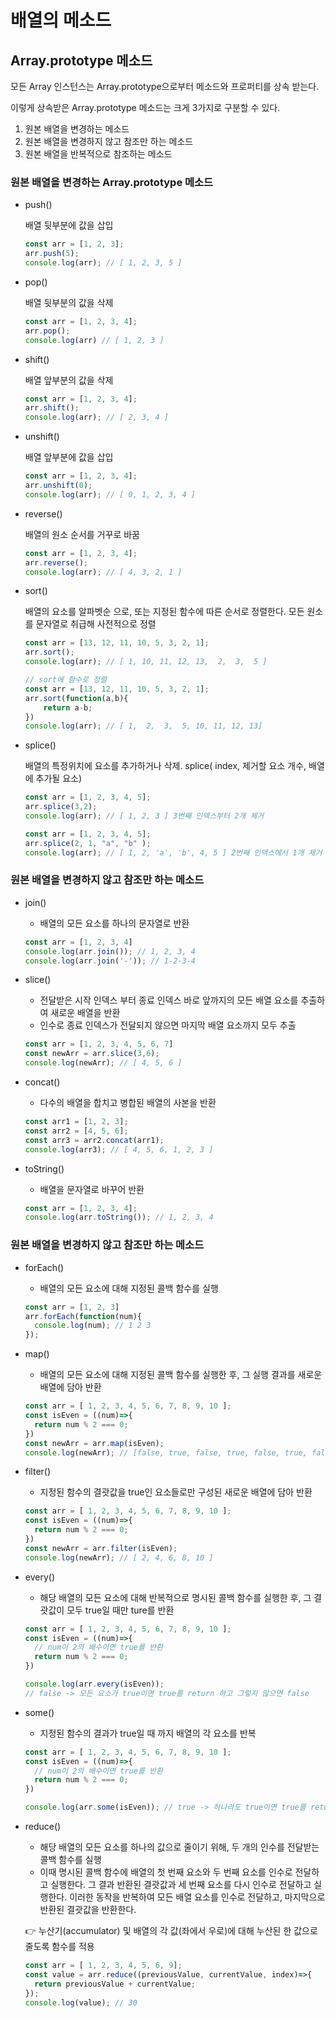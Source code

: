 # 배열의 메소드

## Array.prototype 메소드

모든 Array 인스턴스는 Array.prototype으로부터 메소드와 프로퍼티를 상속 받는다.

이렇게 상속받은 Array.prototype 메소드는 크게 3가지로 구분할 수 있다.

1. 원본 배열을 변경하는 메소드
2. 원본 배열을 변경하지 않고 참조만 하는 메소드
3. 원본 배열을 반복적으로 참조하는 메소드

### 원본 배열을 변경하는 Array.prototype 메소드

- push()
    
    배열 뒷부분에 값을 삽입
    
    ```jsx
    const arr = [1, 2, 3];
    arr.push(5);
    console.log(arr); // [ 1, 2, 3, 5 ]
    ```
    
- pop()
    
    배열 뒷부분의 값을 삭제
    
    ```jsx
    const arr = [1, 2, 3, 4];
    arr.pop();
    console.log(arr) // [ 1, 2, 3 ]
    ```
    
- shift()
    
    배열 앞부분의 값을 삭제
    
    ```jsx
    const arr = [1, 2, 3, 4];
    arr.shift();
    console.log(arr); // [ 2, 3, 4 ]
    ```
    
- unshift()
    
    배열 앞부분에 값을 삽입
    
    ```jsx
    const arr = [1, 2, 3, 4];
    arr.unshift(0);
    console.log(arr); // [ 0, 1, 2, 3, 4 ]
    ```
    
- reverse()
    
    배열의 원소 순서를 거꾸로 바꿈
    
    ```jsx
    const arr = [1, 2, 3, 4];
    arr.reverse();
    console.log(arr); // [ 4, 3, 2, 1 ]
    ```
    
- sort()
    
    배열의 요소를 알파벳순 으로, 또는 지정된 함수에 따른 순서로 정렬한다. 모든 원소를 문자열로 취급해 사전적으로 정렬
    
    ```jsx
    const arr = [13, 12, 11, 10, 5, 3, 2, 1];
    arr.sort();
    console.log(arr); // [ 1, 10, 11, 12, 13,  2,  3,  5 ]
    ```
    
    ```jsx
    // sort에 함수로 정렬
    const arr = [13, 12, 11, 10, 5, 3, 2, 1];
    arr.sort(function(a,b){
        return a-b;
    })
    console.log(arr); // [ 1,  2,  3,  5, 10, 11, 12, 13]
    ```
    
- splice()
    
    배열의 특정위치에 요소를 추가하거나 삭제. splice( index, 제거할 요소 개수, 배열에 추가될 요소)
    
    ```jsx
    const arr = [1, 2, 3, 4, 5];
    arr.splice(3,2);
    console.log(arr); // [ 1, 2, 3 ] 3번째 인덱스부터 2개 제거
    ```
    
    ```jsx
    const arr = [1, 2, 3, 4, 5];
    arr.splice(2, 1, "a", "b" );
    console.log(arr); // [ 1, 2, 'a', 'b', 4, 5 ] 2번째 인덱스에서 1개 제거 후 "a", "b" 추가
    ```
    

### 원본 배열을 변경하지 않고 참조만 하는 메소드

- join()
    - 배열의 모든 요소를 하나의 문자열로 반환
    
    ```jsx
    const arr = [1, 2, 3, 4]
    console.log(arr.join()); // 1, 2, 3, 4
    console.log(arr.join('-')); // 1-2-3-4
    ```
    
- slice()
    - 전달받은 시작 인덱스 부터 종료 인덱스 바로 앞까지의 모든 배열 요소를 추출하여 새로운 배열을 반환
    - 인수로 종료 인덱스가 전달되지 않으면 마지막 배열 요소까지 모두 추출
    
    ```jsx
    const arr = [1, 2, 3, 4, 5, 6, 7]
    const newArr = arr.slice(3,6);
    console.log(newArr); // [ 4, 5, 6 ]
    ```
    
- concat()
    - 다수의 배열을 합치고 병합된 배열의 사본을 반환
    
    ```jsx
    const arr1 = [1, 2, 3];
    const arr2 = [4, 5, 6];
    const arr3 = arr2.concat(arr1);
    console.log(arr3); // [ 4, 5, 6, 1, 2, 3 ]
    ```
    
- toString()
    - 배열을 문자열로 바꾸어 반환
    
    ```jsx
    const arr = [1, 2, 3, 4];
    console.log(arr.toString()); // 1, 2, 3, 4
    ```
    

### 원본 배열을 변경하지 않고 참조만 하는 메소드

- forEach()
    - 배열의 모든 요소에 대해 지정된 콜백 함수를 실행
    
    ```jsx
    const arr = [1, 2, 3]
    arr.forEach(function(num){
      console.log(num); // 1 2 3
    });
    ```
    
- map()
    - 배열의 모든 요소에 대해 지정된 콜백 함수를 실행한 후, 그 실행 결과를 새로운 배열에 담아 반환
    
    ```jsx
    const arr = [ 1, 2, 3, 4, 5, 6, 7, 8, 9, 10 ];
    const isEven = ((num)=>{
      return num % 2 === 0;
    })
    const newArr = arr.map(isEven);
    console.log(newArr); // [false, true, false, true, false, true, false, true,  false, true]
    ```
    
- filter()
    - 지정된 함수의 결괏값을 true인 요소들로만 구성된 새로운 배열에 담아 반환
    
    ```jsx
    const arr = [ 1, 2, 3, 4, 5, 6, 7, 8, 9, 10 ];
    const isEven = ((num)=>{
      return num % 2 === 0;
    })
    const newArr = arr.filter(isEven);
    console.log(newArr); // [ 2, 4, 6, 8, 10 ]
    ```
    
- every()
    - 해당 배열의 모든 요소에 대해 반복적으로 명시된 콜백 함수를 실행한 후, 그 결괏값이 모두 true일 때만 ture를 반환
    
    ```jsx
    const arr = [ 1, 2, 3, 4, 5, 6, 7, 8, 9, 10 ];
    const isEven = ((num)=>{
      // num이 2의 배수이면 true를 반환
      return num % 2 === 0;
    })
    
    console.log(arr.every(isEven)); 
    // false -> 모든 요소가 true이면 true를 return 하고 그렇지 않으면 false
    ```
    
- some()
    - 지정된 함수의 결과가 true일 때 까지 배열의 각 요소를 반복
    
    ```jsx
    const arr = [ 1, 2, 3, 4, 5, 6, 7, 8, 9, 10 ];
    const isEven = ((num)=>{
      // num이 2의 배수이면 true를 반환
      return num % 2 === 0;
    })
    
    console.log(arr.some(isEven)); // true -> 하나라도 true이면 true를 return
    ```
    
- reduce()
    - 해당 배열의 모든 요소를 하나의 값으로 줄이기 위해, 두 개의 인수를 전달받는 콜백 함수를 실행
    - 이때 명시된 콜백 함수에 배열의 첫 번째 요소와 두 번째 요소를 인수로 전달하고 실행한다.
    그 결과 반환된 결괏값과 세 번째 요소를 다시 인수로 전달하고 실행한다.
    이러한 동작을 반복하여 모든 배열 요소를 인수로 전달하고, 마지막으로 반환된 결괏값을 반환한다.
    
    👉 누산기(accumulator) 및 배열의 각 값(좌에서 우로)에 대해 누산된 한 값으로 줄도록 함수를 적용
    
    ```jsx
    const arr = [ 1, 2, 3, 4, 5, 6, 9];
    const value = arr.reduce((previousValue, currentValue, index)=>{
      return previousValue + currentValue;
    });
    console.log(value); // 30
    ```